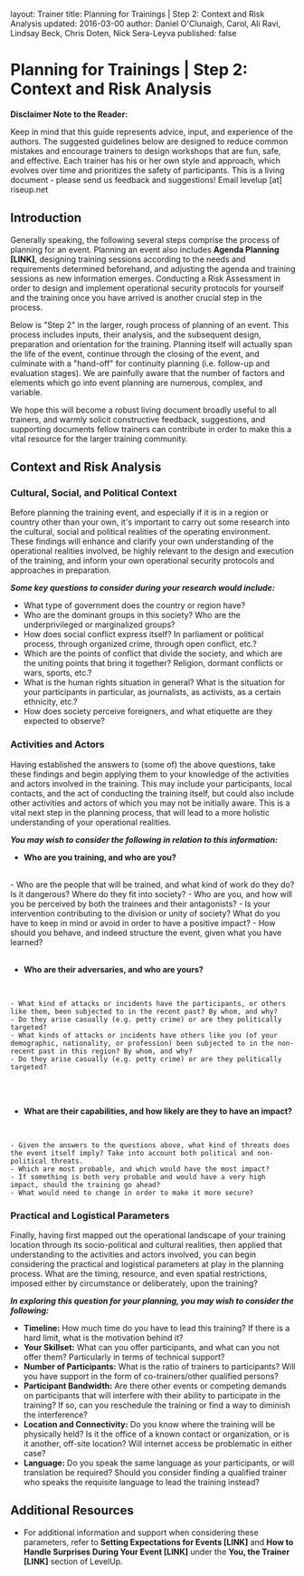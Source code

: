 layout: Trainer
title: Planning for Trainings | Step 2: Context and Risk Analysis
updated: 2016-03-00
author: Daniel O'Clunaigh, Carol, Ali Ravi, Lindsay Beck, Chris Doten, Nick Sera-Leyva
published: false

# Planning for Trainings | Step 2: Context and Risk Analysis #

**Disclaimer Note to the Reader:**

Keep in mind that this guide represents advice, input, and experience of the authors. The suggested guidelines below are designed to reduce common mistakes and encourage trainers to design workshops that are fun, safe, and effective. Each trainer has his or her own style and approach, which evolves over time and prioritizes the safety of participants. This is a living document - please send us feedback and suggestions! Email levelup [at] riseup.net


## Introduction ##
Generally speaking, the following several steps comprise the process of planning for an event. Planning an event also includes **Agenda Planning [LINK]**, designing training sessions according to the needs and requirements determined beforehand, and adjusting the agenda and training sessions as new information emerges. Conducting a Risk Assessment in order to design and implement operational security protocols for yourself and the training once you have arrived is another crucial step in the process.
 
Below is "Step 2" in the larger, rough process of planning of an event. This process includes inputs, their analysis, and the subsequent design, preparation and orientation for the training. Planning itself will actually span the life of the event, continue through the closing of the event, and culminate with a "hand-off" for continuity planning (i.e. follow-up and evaluation stages). We are painfully aware that the number of factors and elements which go into event planning are numerous, complex, and variable. 

We hope this will become a robust living document broadly useful to all trainers, and warmly solicit constructive feedback, suggestions, and supporting documents fellow trainers can contribute in order to make this a vital resource for the larger training community. 

## Context and Risk Analysis ##
### Cultural, Social, and Political Context ###
Before planning the training event, and especially if it is in a region or country other than your own, it's important to carry out some research into the cultural, social and political realities of the operating environment. These findings will enhance and clarify your own understanding of the operational realities involved, be highly relevant to the design and execution of the training, and inform your own operational security protocols and approaches in preparation.

***Some key questions to consider during your research would include:***


- What type of government does the country or region have?
- Who are the dominant groups in this society? Who are the underprivileged or marginalized groups?
- How does social conflict express itself? In parliament or political process, through organized crime, through open conflict, etc.?
- Which are the points of conflict that divide the society, and which are the uniting points that bring it together? Religion, dormant conflicts or wars, sports, etc.?
- What is the human rights situation in general? What is the situation for your participants in particular, as journalists, as activists, as a certain ethnicity, etc.?
- How does society perceive foreigners, and what etiquette are they expected to observe?

### Activities and Actors ###
Having established the answers to (some of) the above questions, take these findings and begin applying them to your knowledge of the activities and actors involved in the training. This may include your participants, local contacts, and the act of conducting the training itself, but could also include other activities and actors of which you may not be initially aware. This is a vital next step in the planning process, that will lead to a more holistic understanding of your operational realities.

***You may wish to consider the following in relation to this information:***
<br>

- **Who are you training, and who are you?**
<br>
	- Who are the people that will be trained, and what kind of work do they do? Is it dangerous? Where do they fit into society?
	- Who are you, and how will you be perceived by both the trainees and their antagonists?
	- Is your intervention contributing to the division or unity of society? What do you have to keep in mind or avoid in order to have a positive impact?
	- How should you behave, and indeed structure the event, given what you have learned?
<br><br>



- **Who are their adversaries, and who are yours?**
<br>

	- What kind of attacks or incidents have the participants, or others like them, been subjected to in the recent past? By whom, and why? 
	- Do they arise casually (e.g. petty crime) or are they politically targeted?
	- What kinds of attacks or incidents have others like you (of your demographic, nationality, or profession) been subjected to in the non-recent past in this region? By whom, and why? 
	- Do they arise casually (e.g. petty crime) or are they politically targeted?
<br><br>



- **What are their capabilities, and how likely are they to have an impact?**
<br>

	- Given the answers to the questions above, what kind of threats does the event itself imply? Take into account both political and non-political threats.
	- Which are most probable, and which would have the most impact?
	- If something is both very probable and would have a very high impact, should the training go ahead?
	- What would need to change in order to make it more secure?
	
### Practical and Logistical Parameters ###
Finally, having first mapped out the operational landscape of your training location through its socio-political and cultural realities, then applied that understanding to the activities and actors involved, you can begin considering the practical and logistical parameters at play in the planning process. What are the timing, resource, and even spatial restrictions, imposed either by circumstance or deliberately, upon the training? 

***In exploring this question for your planning, you may wish to consider the following:***


- **Timeline:** How much time do you have to lead this training? If there is a hard limit, what is the motivation behind it?
- **Your Skillset:** What can you offer participants, and what can you not offer them? Particularly in terms of technical support? 
- **Number of Participants:** What is the ratio of trainers to participants? Will you have support in the form of co-trainers/other qualified persons?
- **Participant Bandwidth:** Are there other events or competing demands on participants that will interfere with their ability to participate in the training? If so, can you reschedule the training or find a way to diminish the interference?
- **Location and Connectivity:** Do you know where the training will be physically held? Is it the office of a known contact or organization, or is it another, off-site location? Will internet access be problematic in either case?
- **Language:** Do you speak the same language as your participants, or will translation be required? Should you consider finding a qualified trainer who speaks the requisite language to lead the training instead?

## Additional Resources ##



- For additional information and support when considering these parameters, refer to **Setting Expectations for Events [LINK]** and **How to Handle Surprises During Your Event [LINK]** under the **You, the Trainer [LINK]** section of LevelUp.